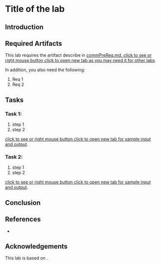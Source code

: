 # Title of the lab

## Introduction

## Required Artifacts

This lab requires the artifact describe in [commPreReq.md, click to see or right mouse button click to open new tab as you may need it for other labs](../ecc/labs/commPreReq.md).

In addition, you also need the following:

1. Req 1
2. Req 2

## **Tasks**

### **Task 1**: 

1. step 1
2. step 2

[click to see or right mouse button click to open new tab for sample input and output](myLabIO1.txt).

### **Task 2**: 

1. step 1
2. step 2

[click to see or right mouse button click to open new tab for sample input and output](myLabIO2.txt).

## Conclusion ##

## References ##

- []()

## Acknowledgements

This lab is based on .
